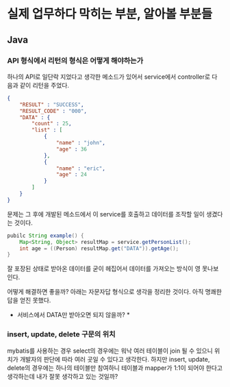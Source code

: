 # 실제 업무하다 막히는 부분, 알아볼 부분들

## Java

### API 형식에서 리턴의 형식은 어떻게 해야하는가

하나의 API로 일단락 지었다고 생각한 메소드가 있어서 service에서 controller로 다음과 같이 리턴을 주었다.

```json
{
	"RESULT" : "SUCCESS",
	"RESULT_CODE" : "000",
	"DATA" : {
		"count" : 25,
		"list" : [
			{
				"name" : "john",
				"age" : 36
			},
			{
				"name" : "eric",
				"age" : 24
			}
		]
	}
}

```

문제는 그 후에 개발된 메소드에서 이 service를 호출하고 데이터를 조작할 일이 생겼다는 것이다.

```Java
pubilc String example() {
	Map<String, Object> resultMap = service.getPersonList();
	int age = ((Person) resultMap.get("DATA")).getAge();
}
```

잘 포장된 상태로 받아온 데이터를 굳이 헤집어서 데이터를 가져오는 방식이 영 못나보인다.

어떻게 해결하면 좋을까? 아래는 자문자답 형식으로 생각을 정리한 것이다. 아직 명쾌한 답을 얻진 못했다.

* 서비스에서 DATA만 받아오면 되지 않을까?
	*

### insert, update, delete 구문의 위치

mybatis를 사용하는 경우 select의 경우에는 워낙 여러 테이블이 join 될 수 있으니 위치가 개발자의 판단에 따라 여러 곳일 수 있다고 생각한다. 하지만 insert, update, delete의 경우에는 하나의 테이블만 참여하니 테이블과 mapper가 1:1이 되어야 한다고 생각하는데 내가 잘못 생각하고 있는 것일까?
